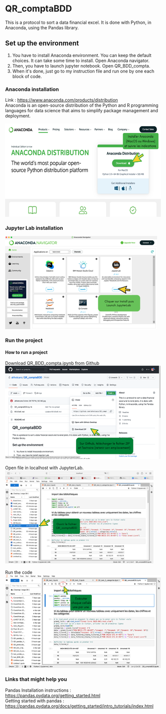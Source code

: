 # QR_comptaBDD
This is a protocol to sort a data financial excel. It is done with Python, in Anaconda, using the Pandas library. 

## Set up the environment
1. You have to install Anaconda environment. You can keep the default choices. It can take some time to install. Open Anaconda navigator.
2. Then, you have to launch jupyter notebook. Open QR_BDD_compta. 
3. When it's done, just go to my instruction file and run one by one each block of code. 

### Anaconda installation
Link : https://www.anaconda.com/products/distribution <br />
Anaconda is an open-source distribution of the Python and R programming languages for data science that aims to simplify package management and deployment.
<br />
<br />
<img src="/install_anaconda.png" alt="Install Anaconda" height="300"/>

### Jupyter Lab installation
<img src="/install_jupyterlab.png" alt="Install JupyterLab" height="300"/>

### Run the project

#### How to run a project

Download QR_BDD_compta.ipynb from Github
<br />
<img src="/download_file.png" alt="Download file" height="300"/>
<br />
<br />
Open file in localhost with JupyterLab.
<br />
<img src="/open_file.png" alt="Open file" height="300"/>
<br />
<br />
Run the code 
<br />
<img src="/run_code.png" alt="Run code" height="300"/>


### Links that might help you
Pandas Installation instructions : https://pandas.pydata.org/getting_started.html <br />
Getting started with pandas : https://pandas.pydata.org/docs/getting_started/intro_tutorials/index.html
